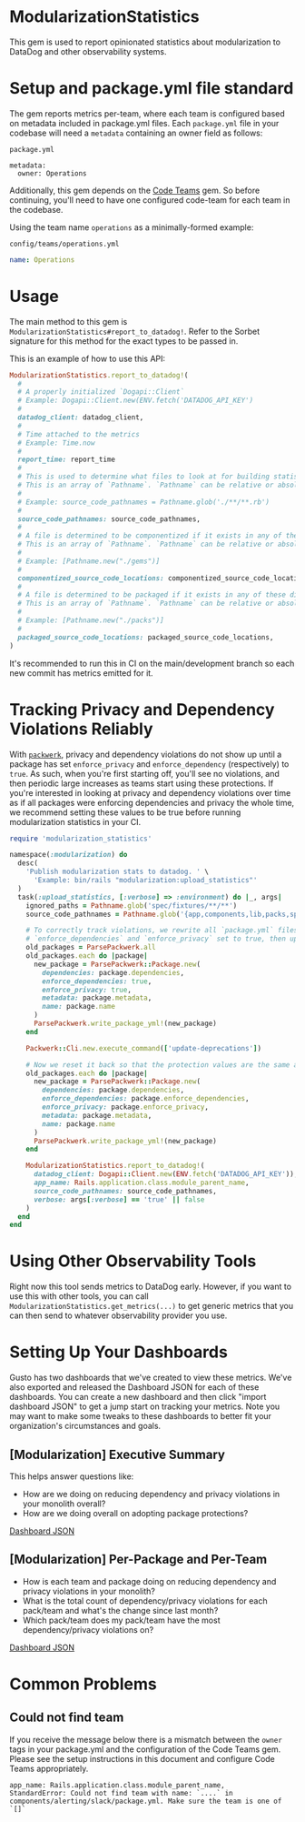 # ModularizationStatistics

This gem is used to report opinionated statistics about modularization to DataDog and other observability systems.

# Setup and package.yml file standard

The gem reports metrics per-team, where each team is configured based on metadata included in package.yml files.
Each `package.yml` file in your codebase will need a `metadata` containing an owner field as follows:

`package.yml`
```
metadata:
  owner: Operations
```

Additionally, this gem depends on the [Code Teams](https://github.com/rubyatscale/code_teams) gem.
So before continuing, you'll need to have one configured code-team for each team in the codebase.

 Using the team name `operations` as
a minimally-formed example:

`config/teams/operations.yml`
```yml
name: Operations
```

# Usage

The main method to this gem is `ModularizationStatistics#report_to_datadog!`. Refer to the Sorbet signature for this method for the exact types to be passed in.

This is an example of how to use this API:

```ruby
ModularizationStatistics.report_to_datadog!(
  #
  # A properly initialized `Dogapi::Client`
  # Example: Dogapi::Client.new(ENV.fetch('DATADOG_API_KEY')
  #
  datadog_client: datadog_client,
  #
  # Time attached to the metrics
  # Example: Time.now
  #
  report_time: report_time
  # 
  # This is used to determine what files to look at for building statistics about what types of files are packaged, componentized, or unpackaged. 
  # This is an array of `Pathname`. `Pathname` can be relative or absolute paths.
  #
  # Example: source_code_pathnames = Pathname.glob('./**/**.rb')
  #
  source_code_pathnames: source_code_pathnames,
  #
  # A file is determined to be componentized if it exists in any of these directories.
  # This is an array of `Pathname`. `Pathname` can be relative or absolute paths.
  #
  # Example: [Pathname.new("./gems")]
  #
  componentized_source_code_locations: componentized_source_code_locations,
  # 
  # A file is determined to be packaged if it exists in any of these directories.
  # This is an array of `Pathname`. `Pathname` can be relative or absolute paths.
  #
  # Example: [Pathname.new("./packs")]
  #
  packaged_source_code_locations: packaged_source_code_locations,
)
```

It's recommended to run this in CI on the main/development branch so each new commit has metrics emitted for it.

# Tracking Privacy and Dependency Violations Reliably
With [`packwerk`](https://github.com/Shopify/packwerk), privacy and dependency violations do not show up until a package has set `enforce_privacy` and `enforce_dependency` (respectively) to `true`. As such, when you're first starting off, you'll see no violations, and then periodic large increases as teams start using these protections. If you're interested in looking at privacy and dependency violations over time as if all packages were enforcing dependencies and privacy the whole time, we recommend setting these values to be true before running modularization statistics in your CI.

```ruby
require 'modularization_statistics'

namespace(:modularization) do
  desc(
    'Publish modularization stats to datadog. ' \
      'Example: bin/rails "modularization:upload_statistics"'
  )
  task(:upload_statistics, [:verbose] => :environment) do |_, args|
    ignored_paths = Pathname.glob('spec/fixtures/**/**')
    source_code_pathnames = Pathname.glob('{app,components,lib,packs,spec}/**/**').select(&:file?) - ignored_paths

    # To correctly track violations, we rewrite all `package.yml` files with
    # `enforce_dependencies` and `enforce_privacy` set to true, then update deprecations.
    old_packages = ParsePackwerk.all
    old_packages.each do |package|
      new_package = ParsePackwerk::Package.new(
        dependencies: package.dependencies,
        enforce_dependencies: true,
        enforce_privacy: true,
        metadata: package.metadata,
        name: package.name
      )
      ParsePackwerk.write_package_yml!(new_package)
    end

    Packwerk::Cli.new.execute_command(['update-deprecations'])

    # Now we reset it back so that the protection values are the same as the native packwerk configuration
    old_packages.each do |package|
      new_package = ParsePackwerk::Package.new(
        dependencies: package.dependencies,
        enforce_dependencies: package.enforce_dependencies,
        enforce_privacy: package.enforce_privacy,
        metadata: package.metadata,
        name: package.name
      )
      ParsePackwerk.write_package_yml!(new_package)
    end

    ModularizationStatistics.report_to_datadog!(
      datadog_client: Dogapi::Client.new(ENV.fetch('DATADOG_API_KEY')),
      app_name: Rails.application.class.module_parent_name,
      source_code_pathnames: source_code_pathnames,
      verbose: args[:verbose] == 'true' || false
    )
  end
end
```

# Using Other Observability Tools

Right now this tool sends metrics to DataDog early. However, if you want to use this with other tools, you can call `ModularizationStatistics.get_metrics(...)` to get generic metrics that you can then send to whatever observability provider you use.

# Setting Up Your Dashboards

Gusto has two dashboards that we've created to view these metrics. We've also exported and released the Dashboard JSON for each of these dashboards. You can create a new dashboard and then click "import dashboard JSON" to get a jump start on tracking your metrics. Note you may want to make some tweaks to these dashboards to better fit your organization's circumstances and goals.

## [Modularization] Executive Summary

This helps answer questions like:
- How are we doing on reducing dependency and privacy violations in your monolith overall?
- How are we doing overall on adopting package protections?

[Dashboard JSON](docs/executive_summary.json)

## [Modularization] Per-Package and Per-Team
- How is each team and package doing on reducing dependency and privacy violations in your monolith?
- What is the total count of dependency/privacy violations for each pack/team and what's the change since last month?
- Which pack/team does my pack/team have the most dependency/privacy violations on?

[Dashboard JSON](docs/per_package_and_per_team.json)

# Common Problems

## Could not find team

If you receive the message below there is a mismatch between the `owner` tags in your package.yml
and the configuration of the Code Teams gem. Please see the setup instructions in this document and
configure Code Teams appropriately.

```
app_name: Rails.application.class.module_parent_name,
StandardError: Could not find team with name: `....` in components/alerting/slack/package.yml. Make sure the team is one of `[]`
```
